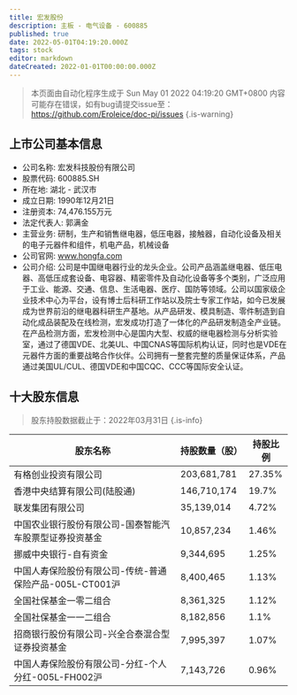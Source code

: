 ```yaml
---
title: 宏发股份
description: 主板 - 电气设备 - 600885
published: true
date: 2022-05-01T04:19:20.000Z
tags: stock
editor: markdown
dateCreated: 2022-01-01T00:00:00.000Z
---
```


> 本页面由自动化程序生成于 Sun May 01 2022 04:19:20 GMT+0800
> 内容可能存在错误，如有bug请提交issue至：https://github.com/Eroleice/doc-pi/issues
{.is-warning}

## 上市公司基本信息
- 公司名称: 宏发科技股份有限公司
- 股票代码: 600885.SH
- 所在地: 湖北 - 武汉市
- 成立日期: 1990年12月21日
- 注册资本: 74,476.155万元
- 法定代表人: 郭满金
- 主营业务: 研制，生产和销售继电器，低压电器，接触器，自动化设备及相关的电子元器件和组件，机电产品，机械设备
- 公司官网: www.hongfa.com
- 公司介绍: 公司是中国继电器行业的龙头企业。公司产品涵盖继电器、低压电器、高低压成套设备、电容器、精密零件及自动化设备等多个类别，广泛应用于工业、能源、交通、信息、生活电器、医疗、国防等领域。公司以国家级企业技术中心为平台，设有博士后科研工作站以及院士专家工作站，如今已发展成为世界前沿的继电器科研生产基地。从产品研发、模具制造、零件制造到自动化成品装配及在线检测，宏发成功打造了一体化的产品研发制造全产业链。在产品检测方面，宏发检测中心是国内大型、权威的继电器检测与分析实验室，通过了德国VDE、北美UL、中国CNAS等国际机构认证，同时也是VDE在元器件方面的重要战略合作伙伴。公司拥有一整套完整的质量保证体系，产品通过美国UL/CUL、德国VDE和中国CQC、CCC等国际安全认证。


## 十大股东信息
> 股东持股数据截止于：2022年03月31日
{.is-info}

| 股东名称 | 持股数量（股） | 持股比例 |
| --- | --- | --- |
| 有格创业投资有限公司 | 203,681,781 | 27.35% |
| 香港中央结算有限公司(陆股通) | 146,710,174 | 19.7% |
| 联发集团有限公司 | 35,139,014 | 4.72% |
| 中国农业银行股份有限公司-国泰智能汽车股票型证券投资基金 | 10,857,234 | 1.46% |
| 挪威中央银行-自有资金 | 9,344,695 | 1.25% |
| 中国人寿保险股份有限公司-传统-普通保险产品-005L-CT001沪 | 8,400,465 | 1.13% |
| 全国社保基金一零二组合 | 8,361,325 | 1.12% |
| 全国社保基金一一二组合 | 8,182,856 | 1.1% |
| 招商银行股份有限公司-兴全合泰混合型证券投资基金 | 7,995,397 | 1.07% |
| 中国人寿保险股份有限公司-分红-个人分红-005L-FH002沪 | 7,143,726 | 0.96% |




